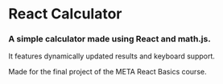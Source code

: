 # React Calculator

### A simple calculator made using React and math.js.

It features dynamically updated results and keyboard support.

Made for the final project of the META React Basics course.

